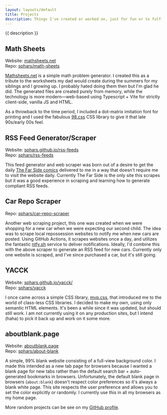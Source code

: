 ```yaml
---
layout: layouts/default
title: Projects
description: Things I've created or worked on, just for fun or to fulfill a need.
---
```


{{ description }}

## Math Sheets

Website: [mathsheets.net](https://www.mathsheets.net)  
Repo: [sphars/math-sheets](https://github.com/sphars/math-sheets)

[Mathsheets.net](https://www.mathsheets.net) is a simple math problem generator. I created this as a tribute to the worksheets my dad would create during the summers for my siblings and I growing up. I probably hated doing them then but I'm glad he did. The generated files are created purely from memory, while the technology is more modern&mdash;web-based using Typescript + Vite for strictly client-side, vanilla JS and HTML.

As a throwback to the time period, I included a dot-matrix imitation font for printing and I used the fabulous [98.css](https://github.com/jdan/98.css) CSS library to give it that late 90s/early 00s feel.

## RSS Feed Generator/Scraper

Website: [sphars.github.io/rss-feeds](https://sphars.github.io/rss-feeds/)  
Repo: [sphars/rss-feeds](https://github.com/sphars/rss-feeds)

This feed generator and web scraper was born out of a desire to get the daily [The Far Side comics](https://www.thefarside.com/) delivered to me in a way that doesn't require me to visit the website daily. Currently The Far Side is the only site this scrapes but it was a good experience in scraping and learning how to generate compliant RSS feeds.

## Car Repo Scraper

Repo: [sphars/car-repo-scraper](https://github.com/sphars/car-repo-scraper)

Another web scraping project, this one was created when we were shopping for a new car when we were expecting our second child. The idea was to scrape local repossession websites to notify me when new cars are posted. Using GitHub Actions, it scrapes websites once a day, and utilizes the fantastic [ntfy.sh](https://ntfy.sh/) service to deliver notifications. Ideally, I'd combine this with the above scraper to generate an RSS feed for new cars. Currently only one website is scraped, and I've since purchased a car, but it's still going.

## YACCK

Website: [sphars.github.io/yacck/](https://sphars.github.io/yacck/)  
Repo: [sphars/yacck](https://github.com/sphars/yacck)

I once came across a simple CSS library, [mvp.css](https://andybrewer.github.io/mvp/), that introduced me to the world of class-less CSS libraries. I decided to make my own, using only semantic HTML elements. It's been a while since it was updated, but should still work. I am not currently using it on any production sites, but I intend (haha) to pick it back up and work on it some more.

## aboutblank.page

Website: [aboutblank.page](https://aboutblank.page/)  
Repo: [sphars/about-blank](https://github.com/sphars/about-blank)

A simple, 99% blank website consisting of a full-view background color. I made this intended as a new tab page for browsers because I wanted a blank page for new tabs rather than the default search bar + auto-generated bookmarks in browsers. Unfortunately, the default blank page in browsers (`about:blank`) doesn't respect color preferences so it's always a blank white page. This site respects the user preference and allows you to set the color explicitly or randomly. I currently use this in all my browsers as my home page.

More random projects can be see on my [GitHub profile](https://github.com/sphars).
